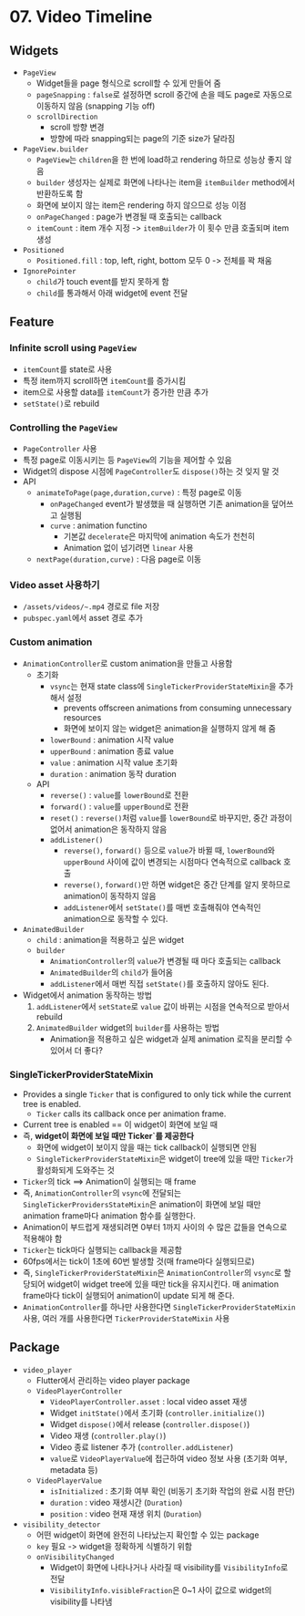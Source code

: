 # 07. Video Timeline

## Widgets

- `PageView`
  - Widget들을 page 형식으로 scroll할 수 있게 만들어 줌
  - `pageSnapping` : `false`로 설정하면 scroll 중간에 손을 떼도 page로 자동으로 이동하지 않음 (snapping 기능 off)
  - `scrollDirection`
    - scroll 방향 변경
    - 방향에 따라 snapping되는 page의 기준 size가 달라짐
- `PageView.builder`
  - `PageView`는 `children`을 한 번에 load하고 rendering 하므로 성능상 좋지 않음
  - `builder` 생성자는 실제로 화면에 나타나는 item을 `itemBuilder` method에서 반환하도록 함
  - 화면에 보이지 않는 item은 rendering 하지 않으므로 성능 이점
  - `onPageChanged` : page가 변경될 때 호출되는 callback
  - `itemCount` : item 개수 지정 -> `itemBuilder`가 이 횟수 만큼 호출되며 item 생성
- `Positioned`
  - `Positioned.fill` : top, left, right, bottom 모두 0 -> 전체를 꽉 채움
- `IgnorePointer`
  - `child`가 touch event를 받지 못하게 함
  - `child`를 통과해서 아래 widget에 event 전달

## Feature

### Infinite scroll using `PageView`

- `itemCount`를 state로 사용
- 특정 item까지 scroll하면 `itemCount`를 증가시킴
- item으로 사용할 data를 `itemCount`가 증가한 만큼 추가
- `setState()`로 rebuild

### Controlling the `PageView`

- `PageController` 사용
- 특정 page로 이동시키는 등 `PageView`의 기능을 제어할 수 있음
- Widget의 dispose 시점에 `PageController`도 `dispose()`하는 것 잊지 말 것
- API
  - `animateToPage(page,duration,curve)` : 특정 page로 이동
    - `onPageChanged` event가 발생했을 때 실행하면 기존 animation을 덮어쓰고 실행됨
    - `curve` : animation functino
      - 기본값 `decelerate`은 마지막에 animation 속도가 천천히
      - Animation 없이 넘기려면 `linear` 사용
  - `nextPage(duration,curve)` : 다음 page로 이동

### Video asset 사용하기

- `/assets/videos/~.mp4` 경로로 file 저장
- `pubspec.yaml`에서 asset 경로 추가

### Custom animation

- `AnimationController`로 custom animation을 만들고 사용함
  - 초기화
    - `vsync`는 현재 state class에 `SingleTickerProviderStateMixin`을 추가해서 설정
      - prevents offscreen animations from consuming unnecessary resources
      - 화면에 보이지 않는 widget은 animation을 실행하지 않게 해 줌
    - `lowerBound` : animation 시작 value
    - `upperBound` : animation 종료 value
    - `value` : animation 시작 value 초기화
    - `duration` : animation 동작 duration
  - API
    - `reverse()` : `value`를 `lowerBound`로 전환
    - `forward()` : `value`를 `upperBound`로 전환
    - `reset()` : `reverse()`처럼 `value`를 `lowerBound`로 바꾸지만, 중간 과정이 없어서 animation은 동작하지 않음
    - `addListener()`
      - `reverse()`, `forward()` 등으로 `value`가 바뀔 때, `lowerBound`와 `upperBound` 사이에 값이 변경되는 시점마다 연속적으로 callback 호출
      - `reverse()`, `forward()`만 하면 widget은 중간 단계를 알지 못하므로 animation이 동작하지 않음
      - `addListener`에서 `setState()`를 매번 호출해줘야 연속적인 animation으로 동작할 수 있다.
- `AnimatedBuilder`
  - `child` : animation을 적용하고 싶은 widget
  - `builder`
    - `AnimationController`의 `value`가 변경될 때 마다 호출되는 callback
    - `AnimatedBuilder`의 `child`가 들어옴
    - `addListener`에서 매번 직접 `setState()`를 호출하지 않아도 된다.
- Widget에서 animation 동작하는 방법
  1. `addListener`에서 `setState`로 `value` 값이 바뀌는 시점을 연속적으로 받아서 rebuild
  2. `AnimatedBuilder` widget의 `builder`를 사용하는 방법
     - Animation을 적용하고 싶은 widget과 실제 animation 로직을 분리할 수 있어서 더 좋다?

### SingleTickerProviderStateMixin

- Provides a single `Ticker` that is configured to only tick while the current tree is enabled.
  - `Ticker` calls its callback once per animation frame.
- Current tree is enabled == 이 widget이 화면에 보일 때
- 즉, **widget이 화면에 보일 때만 Ticker`를 제공한다**
  - 화면에 widget이 보이지 않을 때는 tick callback이 실행되면 안됨
  - `SingleTickerProviderStateMixin`은 widget이 tree에 있을 때만 `Ticker`가 활성화되게 도와주는 것
- `Ticker`의 tick ==> Animation이 실행되는 매 frame
- 즉, `AnimationController`의 `vsync`에 전달되는 `SingleTickerProvidersStateMixin`은 animation이 화면에 보일 때만 animation frame마다 animation 함수를 실행한다.
- Animation이 부드럽게 재생되려면 0부터 1까지 사이의 수 많은 값들을 연속으로 적용해야 함
- `Ticker`는 tick마다 실행되는 callback을 제공함
- 60fps에서는 tick이 1초에 60번 발생할 것(매 frame마다 실행되므로)
- 즉, `SingleTickerProviderStateMixin`은 `AnimationController`의 `vsync`로 할당되어 widget이 widget tree에 있을 때만 tick을 유지시킨다. 매 animation frame마다 tick이 실행되어 animation이 update 되게 해 준다.
- `AnimationController`를 하나만 사용한다면 `SingleTickerProviderStateMixin` 사용, 여러 개를 사용한다면 `TickerProviderStateMixin` 사용

## Package

- `video_player`
  - Flutter에서 관리하는 video player package
  - `VideoPlayerController`
    - `VideoPlayerController.asset` : local video asset 재생
    - Widget `initState()`에서 초기화 (`controller.initialize()`)
    - Widget `dispose()`에서 release (`controller.dispose()`)
    - Video 재생 (`controller.play()`)
    - Video 종료 listener 추가 (`controller.addListener`)
    - `value`로 `VideoPlayerValue`에 접근하여 video 정보 사용 (초기화 여부, metadata 등)
  - `VideoPlayerValue`
    - `isInitialized` : 초기화 여부 확인 (비동기 초기화 작업의 완료 시점 판단)
    - `duration` : video 재생시간 (`Duration`)
    - `position` : video 현재 재생 위치 (`Duration`)
- `visibility_detector`
  - 어떤 widget이 화면에 완전히 나타났는지 확인할 수 있는 package
  - `key` 필요 -> widget을 정확하게 식별하기 위함
  - `onVisibilityChanged`
    - Widget이 화면에 나타나거나 사라질 때 visibility를 `VisibilityInfo`로 전달
    - `VisibilityInfo.visibleFraction`은 0~1 사이 값으로 widget의 visibility를 나타냄
